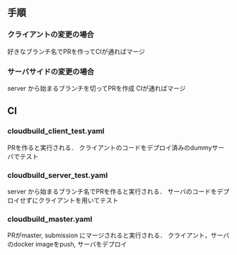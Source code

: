 ## 手順

### クライアントの変更の場合
好きなブランチ名でPRを作ってCIが通ればマージ

### サーバサイドの変更の場合
server から始まるブランチを切ってPRを作成
CIが通ればマージ

## CI
### cloudbuild_client_test.yaml
PRを作ると実行される．
クライアントのコードをデプロイ済みのdummyサーバでテスト

### cloudbuild_server_test.yaml
server から始まるブランチ名でPRを作ると実行される．
サーバのコードをデプロイせずにクライアントを用いてテスト

### cloudbuild_master.yaml
PRがmaster, submission にマージされると実行される．
クライアント，サーバのdocker imageをpush, サーバをデプロイ

